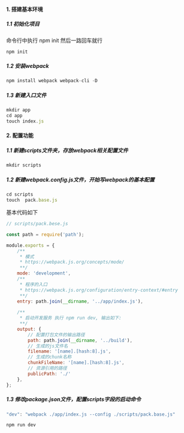 

#### 1. 搭建基本环境
##### 1.1 初始化项目
命令行中执行 npm init 然后一路回车就行
```javascript
npm init
```

##### 1.2 安装webpack
```javascript
npm install webpack webpack-cli -D 
```

##### 1.3 新建入口文件
```javascript
mkdir app
cd app
touch index.js
```

#### 2. 配置功能

##### 1.1 新建scripts文件夹，存放webpack相关配置文件
```javascript
mkdir scripts
```
##### 1.2 新建webpack.config.js文件，开始写webpack的基本配置
```javascript
cd scripts
touch  pack.base.js
```
基本代码如下
```javascript
// scripts/pack.bese.js

const path = require('path');

module.exports = {
    /**
     * 模式
     * https://webpack.js.org/concepts/mode/
     **/
    mode: 'development',
    /**
     * 程序的⼊⼝
     * https://webpack.js.org/configuration/entry-context/#entry
     **/
    entry: path.join(__dirname, '../app/index.js'),
    
    /**
     * 启动开发服务 执行 npm run dev, 输出如下:
     **/
    output: {
        // 配置打包文件的输出路径
        path: path.join(__dirname, '../build'),
        // 生成的js文件名
        filename: '[name].[hash:8].js',
        // 生成的chunk名称
        chunkFileName: '[name].[hash:8].js',
        // 资源引用的路径
        publicPath: './'
    },
};

```

##### 1.3 修改package.json文件，配置scripts字段的启动命令
```javascript
"dev": "webpack ./app/index.js --config ./scripts/pack.base.js"

npm run dev

```







